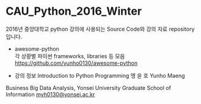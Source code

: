 # CAU_Python_2016_Winter
2016년 중앙대학교 python 강의에 사용되는 Source Code와 강의 자료 repository 입니다.   
  
- awesome-python  
각 상황별 파이썬 frameworks, libraries 등 모음  
<https://github.com/yunho0130/awesome-python>
  
  
- 강의 정보
Introduction to Python Programming
맹 윤 호 Yunho Maeng

Business Big Data Analysis, Yonsei University
Graduate School of Information 
myh0130@yonsei.ac.kr 
